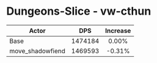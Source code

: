 # Dungeons-Slice - vw-cthun
| Actor | DPS | Increase |
|---|:---:|:---:|
|Base|1474184|0.00%|
|move_shadowfiend|1469593|-0.31%|
